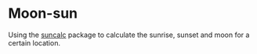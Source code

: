 # Moon-sun

Using the [suncalc](https://github.com/mourner/suncalc) package to calculate the sunrise, sunset and moon for a certain location.
